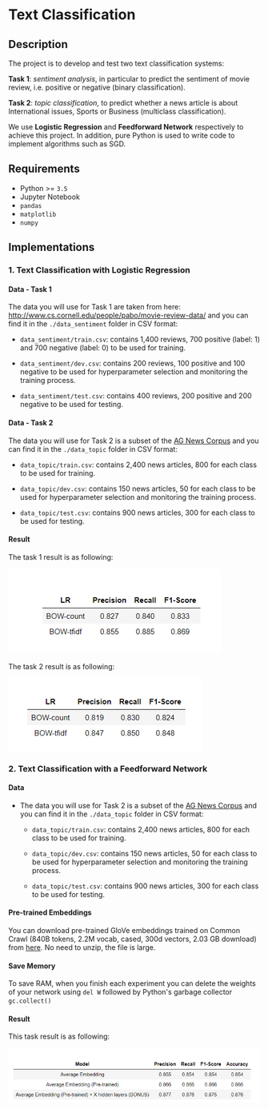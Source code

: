 

# Text Classification


## Description

The project is to develop and test two text classification systems:

**Task 1**: *sentiment analysis*, in particular to predict the sentiment of movie review, i.e. positive or negative (binary classification).

**Task 2**: *topic classification*, to predict whether a news article is about International issues, Sports or Business (multiclass classification).

We use **Logistic Regression** and **Feedforward Network** respectively to achieve this project. In addition, pure Python is used to write code to implement algorithms such as SGD.


## Requirements

- Python >= `3.5`
- Jupyter Notebook 
- `pandas`
- `matplotlib`
- `numpy`


## Implementations



### 1. Text Classification with Logistic Regression

#### Data - Task 1

The data you will use for Task 1 are taken from here: http://www.cs.cornell.edu/people/pabo/movie-review-data/ and you can find it in the `./data_sentiment` folder in CSV format:

- `data_sentiment/train.csv`: contains 1,400 reviews, 700 positive (label: 1) and 700 negative (label: 0) to be used for training.

- `data_sentiment/dev.csv`: contains 200 reviews, 100 positive and 100 negative to be used for hyperparameter selection and monitoring the training process.

- `data_sentiment/test.csv`: contains 400 reviews, 200 positive and 200 negative to be used for testing.

  

#### Data - Task 2

The data you will use for Task 2 is a subset of the [AG News Corpus](http://groups.di.unipi.it/~gulli/AG_corpus_of_news_articles.html) and you can find it in the `./data_topic` folder in CSV format:

- `data_topic/train.csv`: contains 2,400 news articles, 800 for each class to be used for training.

- `data_topic/dev.csv`: contains 150 news articles, 50 for each class to be used for hyperparameter selection and monitoring the training process.

- `data_topic/test.csv`: contains 900 news articles, 300 for each class to be used for testing.

  

#### Result

The task 1 result is as following:

![LR_result2](img/LR_result2.PNG)



The task 2 result is as following:

![LR_result1](img/LR_result1.PNG)



### 2. Text Classification with a Feedforward Network

#### Data 

- The data you will use for Task 2 is a subset of the [AG News Corpus](http://groups.di.unipi.it/~gulli/AG_corpus_of_news_articles.html) and you can find it in the `./data_topic` folder in CSV format:

  - `data_topic/train.csv`: contains 2,400 news articles, 800 for each class to be used for training.

  - `data_topic/dev.csv`: contains 150 news articles, 50 for each class to be used for hyperparameter selection and monitoring the training process.

  - `data_topic/test.csv`: contains 900 news articles, 300 for each class to be used for testing.

    

#### Pre-trained Embeddings

You can download pre-trained GloVe embeddings trained on Common Crawl (840B tokens, 2.2M vocab, cased, 300d vectors, 2.03 GB download) from [here](http://nlp.stanford.edu/data/glove.840B.300d.zip). No need to unzip, the file is large.



#### Save Memory

To save RAM, when you finish each experiment you can delete the weights of your network using `del W` followed by Python's garbage collector `gc.collect()`



#### Result

This task result is as following:

![FN_result](img/FN_result.PNG)

